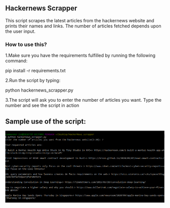 ## Hackernews Scrapper

This script scrapes the latest articles from the hackernews website and prints their names and links. The number of articles fetched depends upon the user input.

### How to use this?

1.Make sure you have the requirements fulfilled by running the following command:

pip install -r requirements.txt

2.Run the script by typing:

python hackernews_scrapper.py

3.The script will ask you to enter the number of articles you want. Type the number and see the script in action

## Sample use of the script:

<p align = "center">
	<img src = "sample.PNG" alt="sample-use">
</p>